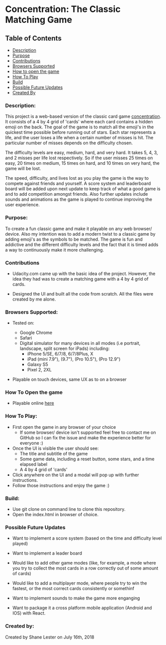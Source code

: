 # Concentration: The Classic Matching Game

## Table of Contents

* [Description](#description)
* [Purpose](#purpose)
* [Contributions](#contributions)
* [Browsers Supported](#browsers-supported)
* [How to open the game](#how-to-open-the-game)
* [How To Play](#how-to-play)
* [Build](#build)
* [Possible Future Updates](#possible-future-updates)
* [Created By](#created-by)

### Description: 
This project is a web-based version of the classic card game [concentration](https://en.wikipedia.org/wiki/Concentration_(game)). It consists of a 4 by 4 grid
of 'cards' where each card contains a hidden emoji on the back. The goal of the game
is to match all the emoji's in the quickest time possible before running out of
stars. Each star represents a life, and the user loses a life when a certain number
of misses is hit. The particular number of misses depends on the difficulty chosen. 

The difficulty levels are easy, medium, hard, and very hard. It takes 5, 4, 3, and 2 misses
per life lost respectively. So if the user misses 25 times on easy, 20 times on medium, 15 times on hard, 
and 10 times on very hard, the game will be lost.

The speed, difficulty, and lives lost as you play the game is the way to compete against friends and yourself. A score
system and leaderboard board will be added upon next update to keep track of what a good game is and to add competition
amongst friends. Also further updates include sounds and animations as the game is played to continue improving the user experience.

### Purpose:     
To create a fun classic game and make it playable on any web browser/ device. Also my intention was to add a modern twist to a classic game by adding emoji's as the symbols to be matched. The game is fun and addictive and the different difficulty levels and the fact that it is timed adds a way to continuously make it more challenging.

### Contributions

- Udacity.com came up with the basic idea of the project. However, the idea they had was to create a matching game with a 4 by 4 grid of cards.

- Designed the UI and built all the code from scratch. All the files were created by me alone. 

### Browsers Supported:

- Tested on:
	- Google Chrome 
	- Safari
	- Digital simulator for many devices in all modes (i.e portrait, landscape, split screen for iPads) including:
		- iPhone 5/SE, 6/7/8, 6/7/8Plus, X
		- iPad (mini 7.9"), (9.7"), (Pro 10.5"), (Pro 12.9")
		- Galaxy S5
		- Pixel 2, 2XL

- Playable on touch devices, same UX as to on a browser

### How To Open the game

- Playable online [here](https://shane-lester99.github.io/Concentration/index.html)

### How To Play:   

- First open the game in any browser of your choice 
	- If some browser/ device isn't supported feel free to contact me on GitHub so I can fix the issue and make the experience better for everyone :)
- Once the UI is visible the user should see:
	- The title and subtitle of the game
	- Some game data, including a reset button, some stars, and a time elapsed label
	- A 4 by 4 grid of 'cards'
- Click anywhere on the UI and a modal will pop up with further instructions. 
- Follow those instructions and enjoy the game :)


### Build:
- Use git clone on command line to clone this repository.
- Open the index.html in browser of choice. 

### Possible Future Updates
- Want to implement a score system (based on the time and difficulty level played)

- Want to implement a leader board

- Would like to add other game modes (like, for example, a mode where you try to collect the most cards in a row correctly out of some amount of cards)

- Would like to add a multiplayer mode, where people try to win the fastest, or the most correct cards consistently or somethinf

- Want to implement sounds to make the game more enganging

- Want to package it a cross platform mobile application (Android and IOS) with React. 

### Created by:

Created by Shane Lester on July 16th, 2018